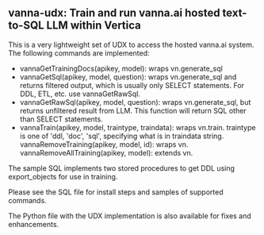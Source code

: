 ## vanna-udx: Train and run vanna.ai hosted text-to-SQL LLM within Vertica

This is a very lightweight set of UDX to access the hosted vanna.ai system.  The following commands are implemented:
* vannaGetTrainingDocs(apikey, model): wraps vn.generate_sql
* vannaGetSql(apikey, model, question): wraps vn.generate_sql and returns filtered output, which is usually only SELECT statements.  For DDL, ETL, etc. use vannaGetRawSql.
* vannaGetRawSql(apikey, model, question): wraps vn.generate_sql, but returns unfiltered result from LLM.  This function will return SQL other than SELECT statements.
* vannaTrain(apikey, model, traintype, traindata): wraps vn.train.  traintype is one of 'ddl, 'doc', 'sql', specifying what is in traindata string.
vannaRemoveTraining(apikey, model, id): wraps vn.
vannaRemoveAllTraining(apikey, model): extends vn. 

The sample SQL implements two stored procedures to get DDL using export_objects for use in training.

Please see the SQL file for install steps and samples of supported commands.

The Python file with the UDX implementation is also available for fixes and enhancements.